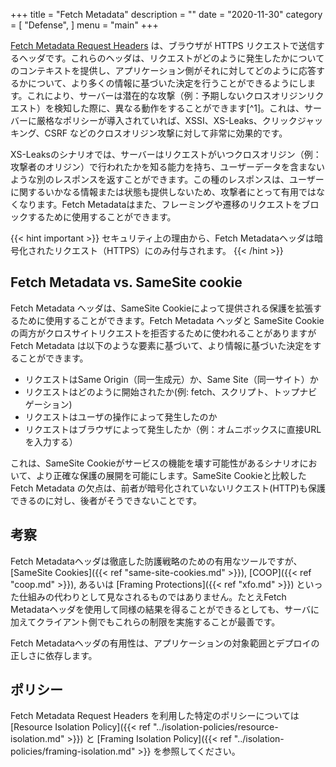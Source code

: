 +++
title = "Fetch Metadata"
description = ""
date = "2020-11-30"
category = [
    "Defense",
]
menu = "main"
+++

[Fetch Metadata Request Headers](https://www.w3.org/TR/fetch-metadata/) は、ブラウザが HTTPS リクエストで送信するヘッダです。これらのヘッダは、リクエストがどのように発生したかについてのコンテキストを提供し、アプリケーション側がそれに対してどのように応答するかについて、より多くの情報に基づいた決定を行うことができるようにします。これにより、サーバーは潜在的な攻撃（例：予期しないクロスオリジンリクエスト）を検知した際に、異なる動作をすることができます[^1]。これは、サーバーに厳格なポリシーが導入されていれば、XSSI、XS-Leaks、クリックジャッキング、CSRF などのクロスオリジン攻撃に対して非常に効果的です。

XS-Leaksのシナリオでは、サーバーはリクエストがいつクロスオリジン（例：攻撃者のオリジン）で行われたかを知る能力を持ち、ユーザーデータを含まないような別のレスポンスを返すことができます。この種のレスポンスは、ユーザーに関するいかなる情報または状態も提供しないため、攻撃者にとって有用ではなくなります。Fetch Metadataはまた、フレーミングや遷移のリクエストをブロックするために使用することができます。

{{< hint important >}}
セキュリティ上の理由から、Fetch Metadataヘッダは暗号化されたリクエスト（HTTPS）にのみ付与されます。
{{< /hint >}}

## Fetch Metadata vs. SameSite cookie

Fetch Metadata ヘッダは、SameSite Cookieによって提供される保護を拡張するために使用することができます。Fetch Metadata ヘッダと SameSite Cookieの両方がクロスサイトリクエストを拒否するために使われることがありますが Fetch Metadata は以下のような要素に基づいて、より情報に基づいた決定をすることができます。
* リクエストはSame Origin（同一生成元）か、Same Site（同一サイト）か
* リクエストはどのように開始されたか(例: fetch、スクリプト、トップナビゲーション)
* リクエストはユーザの操作によって発生したのか
* リクエストはブラウザによって発生したか（例：オムニボックスに直接URLを入力する）

これは、SameSite Cookieがサービスの機能を壊す可能性があるシナリオにおいて、より正確な保護の展開を可能にします。SameSite Cookieと比較した Fetch Metadata の欠点は、前者が暗号化されていないリクエスト(HTTP)も保護できるのに対し、後者がそうできないことです。

## 考察

Fetch Metadataヘッダは徹底した防護戦略のための有用なツールですが、 [SameSite Cookies]({{< ref "same-site-cookies.md" >}}), [COOP]({{< ref "coop.md" >}}), あるいは [Framing Protections]({{< ref "xfo.md" >}}) といった仕組みの代わりとして見なされるものではありません。たとえFetch Metadataヘッダを使用して同様の結果を得ることができるとしても、サーバに加えてクライアント側でもこれらの制限を実施することが最善です。

Fetch Metadataヘッダの有用性は、アプリケーションの対象範囲とデプロイの正しさに依存します。

## ポリシー

Fetch Metadata Request Headers を利用した特定のポリシーについては [Resource Isolation Policy]({{< ref "../isolation-policies/resource-isolation.md" >}}) と [Framing Isolation Policy]({{< ref "../isolation-policies/framing-isolation.md" >}} を参照してください。
